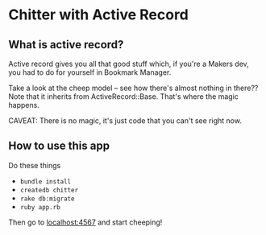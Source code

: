 # Chitter with Active Record

## What is active record?

Active record gives you all that good stuff which, if you're a Makers dev, you had to do for yourself in Bookmark Manager.

Take a look at the cheep model – see how there's almost nothing in there??  Note that it inherits from ActiveRecord::Base.  That's where the magic happens.

CAVEAT: There is no magic, it's just code that you can't see right now.

## How to use this app

Do these things

* `bundle install`
* `createdb chitter`
* `rake db:migrate`
* `ruby app.rb`

Then go to [localhost:4567](http://localhost:4567) and start cheeping!